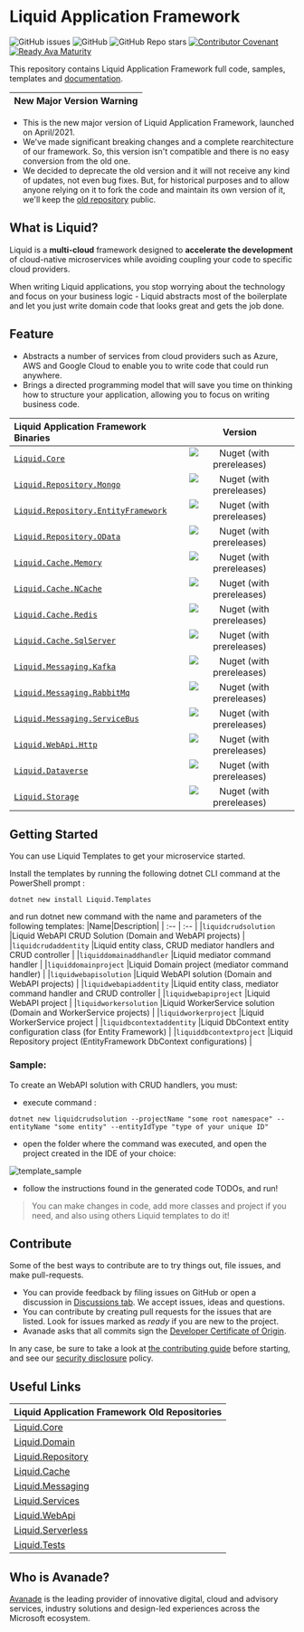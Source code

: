 # Liquid Application Framework

![GitHub issues](https://img.shields.io/github/issues/Avanade/Liquid-Application-Framework)
![GitHub](https://img.shields.io/github/license/Avanade/Liquid-Application-Framework)
![GitHub Repo stars](https://img.shields.io/github/stars/Avanade/Liquid-Application-Framework?style=social)
[![Contributor Covenant](https://img.shields.io/badge/Contributor%20Covenant-2.1-4baaaa.svg)](https://avanade.github.io/code-of-conduct/)
[![Ready Ava Maturity](https://img.shields.io/badge/Ready-Ava--Maturity-%23FF5800?labelColor=green)](https://avanade.github.io/maturity-model/)

This repository contains Liquid Application Framework full code, samples, templates and [documentation](docs/About-Liquid.md).

| New Major Version Warning |
|----|

- This is the new major version of Liquid Application Framework, launched on April/2021.
- We've made significant breaking changes and a complete rearchitecture of our framework. So, this version isn't compatible and there is no easy conversion from the old one.
- We decided to deprecate the old version and it will not receive any kind of updates, not even bug fixes. But, for historical purposes and to allow anyone relying on it to fork the code and maintain its own version of it, we'll keep the [old repository](https://github.com/Avanade/Liquid-Application-Framework-1.0-deprecated) public.

## What is Liquid?

Liquid is a **multi-cloud** framework designed to **accelerate the development** of cloud-native microservices while avoiding coupling your code to specific cloud providers.

When writing Liquid applications, you stop worrying about the technology and focus on your business logic - Liquid abstracts most of the boilerplate and let you just write domain code that looks great and gets the job done.

## Feature

- Abstracts a number of services from cloud providers such as Azure, AWS and Google Cloud to enable you to write code that could run anywhere.
- Brings a directed programming model that will save you time on thinking how to structure your application, allowing you to focus on writing business code.

| Liquid Application Framework Binaries | Version |
| :-- | :--: |
| [`Liquid.Core`](https://www.nuget.org/packages/Liquid.Core) | ![Nuget (with prereleases)](https://img.shields.io/nuget/vpre/Liquid.Core) |
| [`Liquid.Repository.Mongo`](https://www.nuget.org/packages/Liquid.Repository.Mongo) | ![Nuget (with prereleases)](https://img.shields.io/nuget/vpre/Liquid.Repository.Mongo) |
| [`Liquid.Repository.EntityFramework`](https://www.nuget.org/packages/Liquid.Repository.EntityFramework) | ![Nuget (with prereleases)](https://img.shields.io/nuget/vpre/Liquid.Repository.EntityFramework) |
| [`Liquid.Repository.OData`](https://www.nuget.org/packages/Liquid.Repository.OData) | ![Nuget (with prereleases)](https://img.shields.io/nuget/vpre/Liquid.Repository.OData) |
| [`Liquid.Cache.Memory`](https://www.nuget.org/packages/Liquid.Cache.Memory) | ![Nuget (with prereleases)](https://img.shields.io/nuget/vpre/Liquid.Cache.Memory) |
| [`Liquid.Cache.NCache`](https://www.nuget.org/packages/Liquid.Cache.NCache) | ![Nuget (with prereleases)](https://img.shields.io/nuget/vpre/Liquid.Cache.NCache) |
| [`Liquid.Cache.Redis`](https://www.nuget.org/packages/Liquid.Cache.Redis) | ![Nuget (with prereleases)](https://img.shields.io/nuget/vpre/Liquid.Cache.Redis) |
| [`Liquid.Cache.SqlServer`](https://www.nuget.org/packages/Liquid.Cache.SqlServer) | ![Nuget (with prereleases)](https://img.shields.io/nuget/vpre/Liquid.Cache.SqlServer) |
| [`Liquid.Messaging.Kafka`](https://www.nuget.org/packages/Liquid.Messaging.Kafka) | ![Nuget (with prereleases)](https://img.shields.io/nuget/vpre/Liquid.Messaging.Kafka) |
| [`Liquid.Messaging.RabbitMq`](https://www.nuget.org/packages/Liquid.Messaging.RabbitMq) | ![Nuget (with prereleases)](https://img.shields.io/nuget/vpre/Liquid.Messaging.RabbitMq) |
| [`Liquid.Messaging.ServiceBus`](https://www.nuget.org/packages/Liquid.Messaging.ServiceBus) | ![Nuget (with prereleases)](https://img.shields.io/nuget/vpre/Liquid.Messaging.ServiceBus) |
| [`Liquid.WebApi.Http`](https://www.nuget.org/packages/Liquid.WebApi.Http) | ![Nuget (with prereleases)](https://img.shields.io/nuget/vpre/Liquid.WebApi.Http) |
| [`Liquid.Dataverse`](https://www.nuget.org/packages/Liquid.Dataverse) | ![Nuget (with prereleases)](https://img.shields.io/nuget/vpre/Liquid.Dataverse) |
| [`Liquid.Storage`](https://www.nuget.org/packages/Liquid.Storage) | ![Nuget (with prereleases)](https://img.shields.io/nuget/vpre/Liquid.Storage) |


## Getting Started

You can use Liquid Templates to get your microservice started.

Install the templates by running the following dotnet CLI command at the PowerShell prompt :

```Shell
dotnet new install Liquid.Templates
```
and run dotnet new command with the name and parameters of the following templates:
|Name|Description|
| :-- | :-- |
|`liquidcrudsolution`       |Liquid WebAPI CRUD Solution (Domain and WebAPI projects)              |
|`liquidcrudaddentity`      |Liquid entity class, CRUD mediator handlers and CRUD controller       |
|`liquiddomainaddhandler`   |Liquid mediator command handler                                       |
|`liquiddomainproject`      |Liquid Domain project (mediator command handler)                      |
|`liquidwebapisolution`     |Liquid WebAPI solution (Domain and WebAPI projects)                   |
|`liquidwebapiaddentity`    |Liquid entity class, mediator command handler and CRUD controller     |
|`liquidwebapiproject`      |Liquid WebAPI project                                                 |
|`liquidworkersolution`     |Liquid WorkerService solution (Domain and WorkerService projects)     |
|`liquidworkerproject`      |Liquid WorkerService project                                          |
|`liquidbcontextaddentity`  |Liquid DbContext entity configuration class (for Entity Framework)    |
|`liquiddbcontextproject`   |Liquid Repository project (EntityFramework DbContext configurations)  |


### Sample:
To create an WebAPI solution with CRUD handlers, you must:
- execute command :
```Shell
dotnet new liquidcrudsolution --projectName "some root namespace" --entityName "some entity" --entityIdType "type of your unique ID"
```

- open the folder where the command was executed, and open the project created in the IDE of your choice:

![template_sample](https://user-images.githubusercontent.com/30960065/153954780-0ec8a6c0-153e-4bbc-8f3a-4ccc9c1e7858.png)

- follow the instructions found in the generated code TODOs, and run!

> You can make changes in code, add more classes and project if you need, and also using others Liquid templates to do it!


## Contribute

Some of the best ways to contribute are to try things out, file issues, and make pull-requests.

- You can provide feedback by filing issues on GitHub or open a discussion in [Discussions tab](https://github.com/Avanade/Liquid-Application-Framework/discussions). We accept issues, ideas and questions.
- You can contribute by creating pull requests for the issues that are listed. Look for issues marked as _ready_ if you are new to the project.
- Avanade asks that all commits sign the [Developer Certificate of Origin](https://developercertificate.org/).

In any case, be sure to take a look at [the contributing guide](CONTRIBUTING.md) before starting, and see our [security disclosure](https://github.com/Avanade/avanade-template/blob/main/SECURITY.md) policy.

## Useful Links

| Liquid Application Framework Old Repositories |
| :-- |
| [Liquid.Core](https://github.com/Avanade/Liquid.Core) |
| [Liquid.Domain](https://github.com/Avanade/Liquid.Domain) |
| [Liquid.Repository](https://github.com/Avanade/Liquid.Repository) |
| [Liquid.Cache](https://github.com/Avanade/Liquid.Cache) |
| [Liquid.Messaging](https://github.com/Avanade/Liquid.Messaging) |
| [Liquid.Services](https://github.com/Avanade/Liquid.Services) |
| [Liquid.WebApi](https://github.com/Avanade/Liquid.WebApi) |
| [Liquid.Serverless](https://github.com/Avanade/Liquid.Serverless) |
| [Liquid.Tests](https://github.com/Avanade/Liquid.Tests) |

## Who is Avanade?

[Avanade](https://www.avanade.com) is the leading provider of innovative digital, cloud and advisory services, industry solutions and design-led experiences across the Microsoft ecosystem.
